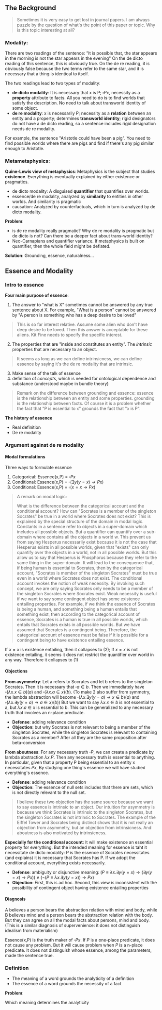 ## The Background

> Sometimes it is very easy to get lost in journal papers. I am always puzzle by the question of what's the point of this paper or topic. Why is this topic interesting at all?

### Modality:

There are two readings of the sentence: "It is possible that, the star appears in the morning is not the star appears in the evening" 
On the de dicto reading of this sentence, this is obviously true. On the de re reading, it is obviously false because the two terms refer to the same star, and it is necessary that a thing is identical to itself.

The two readings lead to two types of modality:

- **de dicto modality**: It is necessary that x is P; $\square Px$, necessity as a **property** attribute to facts. All you need to do is to find worlds that satisfy the description. No need to talk about transworld identity of some object.
- **de re modality**: x is necessarily P; necessity as a **relation** between an entity and a property; determines **transworld identity**; rigid designators do not have a de dicto reading, so a sentence includes rigid designation needs de re modality.

For example, the sentence "Aristotle could have been a pig". You need to find possible worlds where there are pigs and find if there's any pig similar enough to Aristotle.

### Metametaphysics:

**Quine-Lewis view of metaphysics**: Metaphysics is the subject that studies **existence**. Everything is eventually explained by either existence or pragmatics.

- de dicto modality: A disguised **quantifier** that quantifies over worlds.
- essence/de re modality, analyzed by **similarity** to entities in other worlds. And similarity is pragmatic
- causation: Analyzed by counterfactuals, which in turn is analyzed by de dicto modality.

**Problem**: 

- is de re modality really pragmatic? Why de re modality is pragmatic but de dicto is not? Can there be a deeper fact about trans-world identity?
- Neo-Carnapians and quantifier variance. If metaphysics is built on quantifier, then the whole field might be deflated.

**Solution**: Grounding, essence, naturalness...

## Essence and Modality

### Intro to essence

**Four main purpose of essence**:

1. The answer to "what is X" sometimes cannot be answered by any true sentence about X. For example, "What is a person" cannot be answered by "A person is something who has a deep desire to be loved"

> This is so far interest relative. Assume some alien who don't have deep desire to be loved. Then this answer is acceptable for these aliens. Kit Fine needs to specify the specific interest. 

2. The properties that are "inside and constitutes an entity". The *intrinsic* properties that are necessary to an object.

> It seems as long as we can define intrinsicness, we can define essence by saying it's the de re modality that are intrinsic.

3. Make sense of the talk of essence
4. definition of *concepts*, which is needed for ontological dependence and substance (understood maybe in bundle theory)

> Remark on the difference between grounding and essence: essence is the relationship between an entity and some properties. grounding is the relationship between facts. Of course it is a problem whether the fact that "P is essential to x" grounds the fact that "x is P".

**The history of essence**

- Real definition
- De re modality

### Argument against de re modality

#### Modal formulations

Three ways to formulate essence

1. Categorical: Essence(x,P) = $\square Px$
2. Conditional: Essence(x,P) = $\square (\exists y (y=x) \rightarrow Px)$
3. Conditional: Essence(x,P) = $\square (x=x \rightarrow Px)$

> A remark on modal logic: 
>
> What is the difference between the categorical account and the conditional account? How can "Socrates is a member of the singleton Socrates" be true in a world where Socrates does not exist?
> This is explained by the special structure of the domain in modal logic. Constants in a sentence refer to objects in a super-domain which includes all possible objects. But a quantifier can quantify over a sub-domain where contains all the objects in a world w. This prevent us from saying Hesperus necessarily exist because it is not the case that Hesperus exists in all possible worlds, given that "exists" can only quantify over the objects in a world, not in all possible worlds. But this allow us to say that Hesperus is Phosphorus because they refer to the same thing in the super-domain.
> It will lead to the consequence that, if being human is essential to Socrates, then by the categorical account, "Socrates is member of the singleton Socrates" must be true even in a world where Socrates does not exist. The conditional account invokes the notion of weak necessity. By invoking such concept, we are only saying Socrates only needs to be a member of the singleton Socrates where Socrates exist. Weak necessity is useful if we want to say some contingent object has some existence entailing properties. For example, if we think the essence of Socrates is being a human, and something being a human entails that something exist, then according to the categorical account of essence, Socrates is a human is true in all possible worlds, which entails that Socrates exists in all possible worlds. But we have assumed that Socrates is a contingent being. Therefore, the categorical account of essence must be false if it is possible for a contingent being to have existence entailing essence.

If $x=x$ is existence entailing, then it collapses to (2); If $x=x$ is not existence entailing, it seems it does not restrict the quantifier over world in any way. Therefore it collapses to (1)

#### Objections

**From asymmetry**: Let a refers to Socrates and let b refers to the singleton Socrates. Then it is necessary that $\square a \in b$. Then we immediately have $\square (\lambda x. x \in b)(a)$ and $\square (\lambda x. a \in x)(b)$. (To make 2 also suffer from symmetry, the lambda abstraction will become $\square (\lambda x. \exists y (y = a) \rightarrow x \in b)(a)$ and $\square (\lambda x. \exists y (y = a) \rightarrow a \in x)(b)$) But we want to say $\lambda x. x \in b$ is not essential to a, but $\lambda x. a \in x$ is essential to b. This can be generalized to any necessary truth that involves an n-place predicate.

- **Defense**: adding relevance condition
- **Objection**: but why Socrates is not relevant to being a member of the singleton Socrates, while the singleton Socrates is relevant to containing Socrates as a member? After all they are the same proposition after beta-conversion

**From aboutness**: For any necessary truth $\square P$, we can create a predicate by lambda abstraction $\lambda x.P$. Then any necessary truth is essential to anything. In particular, given that a property P being essential to an entity x necessitates $Px$, By studying one thing's essence we will have studied everything's essence.

- **Defense**: adding relevance condition
- **Objection**: The essence of null sets includes that there are sets, which is not directly relevant to the null set.

> I believe these two objection has the same source because we want to say essence is intrinsic to an object. Our intuition for asymmetry is because we think Socrates is intrinsic to the singleton Socrates, but the singleton Socrates is not intrinsic to Socrates. The example of the Eiffel Tower and Socrates being distinct shows that it is not really an objection from asymmetry, but an objection from intrinsicness. And aboutness is also motivated by intrinsicness.

**Especially for the conditional account**: It will make existence an essential property for everything. But the intended meaning for essence is taht it necessitate de dicto modality: P is the essence of Socrates necessitates (and explains) it is necessary that Socrates has P. If we adopt the conditional account, everything exists necessarily.

- **Defense**: ambiguity or disjunctive meaning: $(P\equiv \lambda x. \exists y(y=x)\rightarrow (\exists y (y=x) \rightarrow Px)) \lor (\neg (P\equiv \lambda x. \exists y(y=x)) \rightarrow Px)$
- **Objection**: First, this is ad hoc. Second, this view is inconsistent with the possibility of contingent object having existence entailing properties

#### Diagnosis

A believes a person bears the abstraction relation with mind and body, while B believes mind and a person bears the abstraction relation with the body. But they can agree on all the modal facts about persons, mind and body. (This is a similar diagnosis of supervenience: it does not distinguish idealism from materialism)

Essence(x,P) is the truth maker of $\square Px$. If $P$ is a one-place predicate, it does not cause any problem. But it will cause problem when $P$ is a n-place predicate. It does not distinguish whose essence, among the parameters, made the sentence true.

### Definition

- The meaning of a word grounds the analyticity of a definition
- The essence of a word grounds the necessity of a fact

**Problem**: 

Which meaning determines the analyticity
